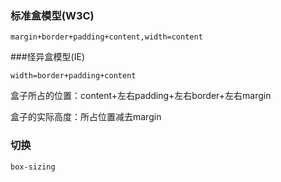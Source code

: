 ### 标准盒模型(W3C)

`margin+border+padding+content,width=content`

###怪异盒模型(IE)

`width=border+padding+content`

盒子所占的位置：content+左右padding+左右border+左右margin

盒子的实际高度：所占位置减去margin

### 切换

`box-sizing`

